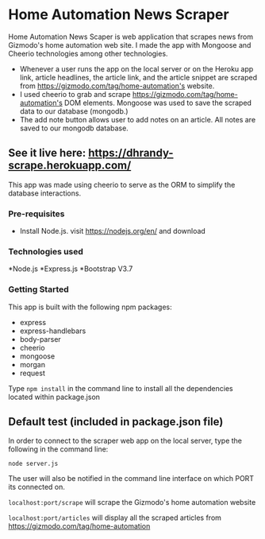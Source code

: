 # Home Automation News Scraper
Home Automation News Scaper is web application that scrapes news from Gizmodo's home automation web site. I made the app with Mongoose and Cheerio technologies among other technologies.

* Whenever a user runs the app on the local server or on the Heroku app link, article headlines, the article link, and the article snippet are scraped from https://gizmodo.com/tag/home-automation's website. 
* I used cheerio to  grab and scrape https://gizmodo.com/tag/home-automation's DOM elements. Mongoose was used to save the scraped data to our database (mongodb.)
* The add note button allows user to add notes on an article. All notes are saved to our mongodb database. 

## See it live here: https://dhrandy-scrape.herokuapp.com/

This app was made using cheerio to serve  as the ORM to simplify the database interactions.

### Pre-requisites

* Install Node.js. visit https://nodejs.org/en/ and download

### Technologies used

*Node.js
*Express.js
*Bootstrap V3.7

### Getting Started
This app is built with the following npm packages:

* express 
* express-handlebars
* body-parser
* cheerio 
* mongoose 
* morgan
* request

Type `npm install` in the command line to install all the dependencies located within package.json

## Default test (included in package.json file)
In order to connect to the scraper web app on the local server, type the following in the command line:

 `node server.js`

The user will also be notified in the command line interface on which PORT its connected on.

`localhost:port/scrape` will scrape the Gizmodo's home automation website

`localhost:port/articles` will display all the scraped articles from https://gizmodo.com/tag/home-automation


